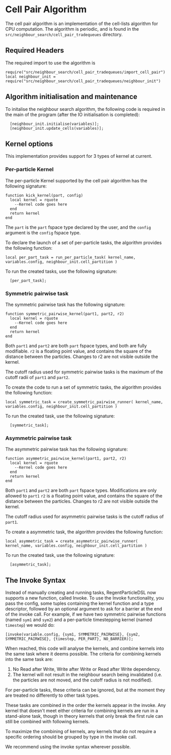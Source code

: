 # Cell Pair Algorithm

The cell pair algorithm is an implementation of the cell-lists algorithm for CPU computation. The algorithm is 
periodic, and is found in the `src/neighbour_search/cell_pair_tradequeues` directory.

## Required Headers
The required import to use the algorithm is
```
require("src/neighbour_search/cell_pair_tradequeues/import_cell_pair")
local neighbour_init = require("src/neighbour_search/cell_pair_tradequeues/neighbour_init")
```

## Algorithm initialisation and maintenance
To initalise the neighbour search algorithm, the following code is required in the main of the program (after the IO initialisation is completed):
```
  [neighbour_init.initialise(variables)];
  [neighbour_init.update_cells(variables)];
```

## Kernel options
This implementation provides support for 3 types of kernel at current.

### Per-particle Kernel
The per-particle Kernel supported by the cell pair algorithm has the following signature:
```
function kick_kernel(part, config)
  local kernel = rquote
    --Kernel code goes here
  end
  return kernel
end
```
The `part` is the `part` fspace type declared by the user, and the `config` argument is the `config` fspace type.

To declare the launch of a set of per-particle tasks, the algorithm provides the following function:
```
local per_part_task = run_per_particle_task( kernel_name, variables.config, neighbour_init.cell_partition )
```

To run the created tasks, use the following signature:
```
  [per_part_task];
```

### Symmetric pairwise task
The symmetric pairwise task has the following signature:
```
function symmetric_pairwise_kernel(part1, part2, r2)
  local kernel = rquote
    --Kernel code goes here
  end
  return kernel
end
```

Both `part1` and `part2` are both `part` fspace types, and both are fully modifiable. 
`r2` is a floating point value, and contains the square of the distance between the particles. Changes to r2 are not visible outside the kernel.

The cutoff radius used for symmetric pairwise tasks is the maximum of the cutoff radii of `part1` and `part2`.

To create the code to run a set of symmetric tasks, the algorithm provides the following function:
```
local symmetric_task = create_symmetric_pairwise_runner( kernel_name, variables.config, neighbour_init.cell_partition )
```

To run the created task, use the following signature:
```
  [symmetric_task];
```

### Asymmetric pairwise task
The asymmetric pairwise task has the following signature:
```
function asymmetric_pairwise_kernel(part1, part2, r2)
  local kernel = rquote
    --Kernel code goes here
  end
  return kernel
end
```

Both `part1` and `part2` are both `part` fspace types. Modifications are only allowed to `part1`
`r2` is a floating point value, and contains the square of the distance between the particles. Changes to r2 are not visible outside the kernel.

The cutoff radius used for asymmetric pairwise tasks is the cutoff radius of `part1`.

To create a asymmetric task, the algorithm provides the following function:
```
local asymmetric_task = create_asymmetric_pairwise_runner( kernel_name, variables.config, neighbour_init.cell_partition )
```

To run the created task, use the following signature:
```
  [asymmetric_task];
```

## The Invoke Syntax

Instead of manually creating and running tasks, RegentParticleDSL now supports a new function, called Invoke. To use the Invoke
functionality, you pass the config, some tuples containing the kernel function and a type descriptor, followed by an optional
argument to ask for a barrier at the end of the invoke call. For example, if we have two symmetric pairwise functions (named
`sym1` and `sym2`) and a per-particle timestepping kernel (named `timestep`) we would do:
```
[invoke(variable.config, {sym1, SYMMETRIC_PAIRWISE}, {sym2, SYMMETRIC_PAIRWISE}, {timestep, PER_PART}, NO_BARRIER)];
```

When reached, this code will analyse the kernels, and combine kernels into the same task where it deems possible. The criteria for 
combining kernels into the same task are:
1. No Read after Write, Write after Write or Read after Write dependency.
2. The kernel will not result in the neighbour search being invalidated (i.e. the particles are not moved, and the cutoff radius is
   not modified).

For per-particle tasks, these criteria can be ignored, but at the moment they are treated no differently to other task types.

These tasks are combined in the order the kernels appear in the invoke. Any kernel that doesn't meet either criteria for combining
kernels are run in a stand-alone task, though in theory kernels that only break the first rule can still be combined with following 
kernels.

To maximize the combining of kernels, any kernels that do not require a specific ordering should be grouped by type in the invoke call.

We recommend using the invoke syntax wherever possible.

